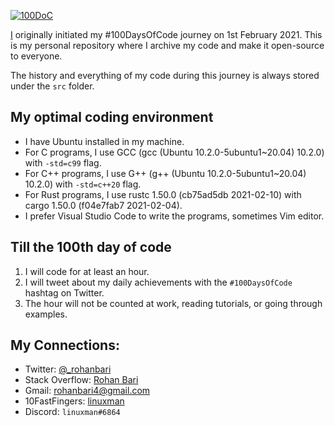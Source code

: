 [![100DoC](https://i.postimg.cc/CLV2MqZ1/100DC.png)](https://postimg.cc/vD3h3DtF)

[I](https://github.com/rohanbari) originally initiated my #100DaysOfCode journey on 1st February 2021.
This is my personal repository where I archive my code and make it open-source to everyone.

The history and everything of my code during this journey is always stored under the `src` folder.

## My optimal coding environment

  - I have Ubuntu installed in my machine.
  - For C programs, I use GCC (gcc (Ubuntu 10.2.0-5ubuntu1~20.04) 10.2.0) with `-std=c99` flag.
  - For C++ programs, I use G++ (g++ (Ubuntu 10.2.0-5ubuntu1~20.04) 10.2.0) with `-std=c++20` flag.
  - For Rust programs, I use rustc 1.50.0 (cb75ad5db 2021-02-10) with cargo 1.50.0 (f04e7fab7 2021-02-04).
  - I prefer Visual Studio Code to write the programs, sometimes Vim editor.

## Till the 100th day of code

  1. I will code for at least an hour.
  2. I will tweet about my daily achievements with the `#100DaysOfCode` hashtag on Twitter.
  3. The hour will not be counted at work, reading tutorials, or going through examples.

## My Connections:

  * Twitter: [@_rohanbari](https://twitter.com/_rohanbari)
  * Stack Overflow: [Rohan Bari](https://stackoverflow.com/users/11471113/rohan-bari)
  * Gmail: [rohanbari4@gmail.com](rohanbari4@gmail.com)
  * 10FastFingers: [linuxman](https://10fastfingers.com/user/2026399)
  * Discord: `linuxman#6864`
